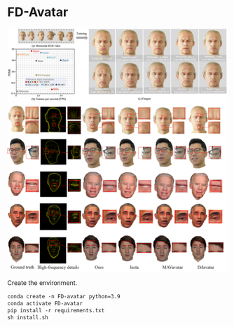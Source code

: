 # FD-Avatar
![teaser](figs/teaser.png)
![results](figs/results.png)

Create the environment.

```shell
conda create -n FD-avatar python=3.9
conda activate FD-avatar
pip install -r requirements.txt
sh install.sh
```
